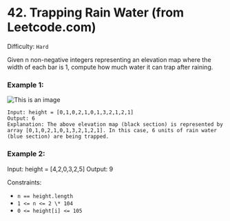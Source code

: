 # 42. Trapping Rain Water (from Leetcode.com)

Difficulty: `Hard`

Given n non-negative integers representing an elevation map where the width of each bar is 1, compute how much water it can trap after raining.

### Example 1:

![This is an image](https://assets.leetcode.com/uploads/2018/10/22/rainwatertrap.png)

```
Input: height = [0,1,0,2,1,0,1,3,2,1,2,1]
Output: 6
Explanation: The above elevation map (black section) is represented by array [0,1,0,2,1,0,1,3,2,1,2,1]. In this case, 6 units of rain water (blue section) are being trapped.
```

### Example 2:

Input: height = [4,2,0,3,2,5]
Output: 9

Constraints:

- `n == height.length`
- `1 <= n <= 2 \* 104`
- `0 <= height[i] <= 105`
